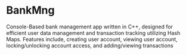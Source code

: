# BankMng
Console-Based bank management app written in C++, designed for efficient user data management and transaction tracking utilizing Hash Maps. Features include, creating user account, viewing user account, locking/unlocking account access, and adding/viewing transactions
